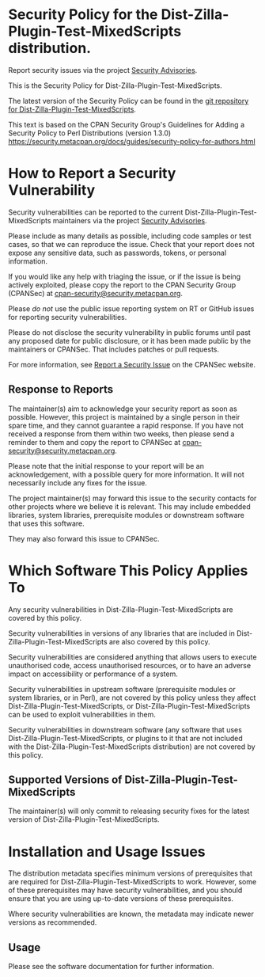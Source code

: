 # Security Policy for the Dist-Zilla-Plugin-Test-MixedScripts distribution.

Report security issues via the project
[Security Advisories](https://github.com/robrwo/perl-Dist-Zilla-Plugin-Test-MixedScripts/security/advisories).

This is the Security Policy for Dist-Zilla-Plugin-Test-MixedScripts.

The latest version of the Security Policy can be found in the
[git repository for Dist-Zilla-Plugin-Test-MixedScripts](https://github.com/robrwo/perl-Dist-Zilla-Plugin-Test-MixedScripts).

This text is based on the CPAN Security Group's Guidelines for Adding
a Security Policy to Perl Distributions (version 1.3.0)
https://security.metacpan.org/docs/guides/security-policy-for-authors.html

# How to Report a Security Vulnerability

Security vulnerabilities can be reported to the current Dist-Zilla-Plugin-Test-MixedScripts
maintainers via the project
[Security Advisories](https://github.com/robrwo/perl-Dist-Zilla-Plugin-Test-MixedScripts/security/advisories).

Please include as many details as possible, including code samples
or test cases, so that we can reproduce the issue.  Check that your
report does not expose any sensitive data, such as passwords,
tokens, or personal information.

If you would like any help with triaging the issue, or if the issue
is being actively exploited, please copy the report to the CPAN
Security Group (CPANSec) at <cpan-security@security.metacpan.org>.

Please *do not* use the public issue reporting system on RT or
GitHub issues for reporting security vulnerabilities.

Please do not disclose the security vulnerability in public forums
until past any proposed date for public disclosure, or it has been
made public by the maintainers or CPANSec.  That includes patches or
pull requests.

For more information, see
[Report a Security Issue](https://security.metacpan.org/docs/report.html)
on the CPANSec website.

## Response to Reports

The maintainer(s) aim to acknowledge your security report as soon as
possible.  However, this project is maintained by a single person in
their spare time, and they cannot guarantee a rapid response.  If you
have not received a response from them within two weeks, then
please send a reminder to them and copy the report to CPANSec at
<cpan-security@security.metacpan.org>.

Please note that the initial response to your report will be an
acknowledgement, with a possible query for more information.  It
will not necessarily include any fixes for the issue.

The project maintainer(s) may forward this issue to the security
contacts for other projects where we believe it is relevant.  This
may include embedded libraries, system libraries, prerequisite
modules or downstream software that uses this software.

They may also forward this issue to CPANSec.

# Which Software This Policy Applies To

Any security vulnerabilities in Dist-Zilla-Plugin-Test-MixedScripts are covered by this policy.

Security vulnerabilities in versions of any libraries that are
included in Dist-Zilla-Plugin-Test-MixedScripts are also covered by this policy.

Security vulnerabilities are considered anything that allows users
to execute unauthorised code, access unauthorised resources, or to
have an adverse impact on accessibility or performance of a system.

Security vulnerabilities in upstream software (prerequisite modules
or system libraries, or in Perl), are not covered by this policy
unless they affect Dist-Zilla-Plugin-Test-MixedScripts, or Dist-Zilla-Plugin-Test-MixedScripts can
be used to exploit vulnerabilities in them.

Security vulnerabilities in downstream software (any software that
uses Dist-Zilla-Plugin-Test-MixedScripts, or plugins to it that are not included with the
Dist-Zilla-Plugin-Test-MixedScripts distribution) are not covered by this policy.

## Supported Versions of Dist-Zilla-Plugin-Test-MixedScripts

The maintainer(s) will only commit to releasing security fixes for
the latest version of Dist-Zilla-Plugin-Test-MixedScripts.

# Installation and Usage Issues

The distribution metadata specifies minimum versions of
prerequisites that are required for Dist-Zilla-Plugin-Test-MixedScripts to work.  However, some
of these prerequisites may have security vulnerabilities, and you
should ensure that you are using up-to-date versions of these
prerequisites.

Where security vulnerabilities are known, the metadata may indicate
newer versions as recommended.

## Usage

Please see the software documentation for further information.
